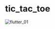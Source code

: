 # tic_tac_toe

![flutter_01](https://user-images.githubusercontent.com/49158210/103490079-07b3a380-4e22-11eb-9121-1c225c7a45a1.png)
